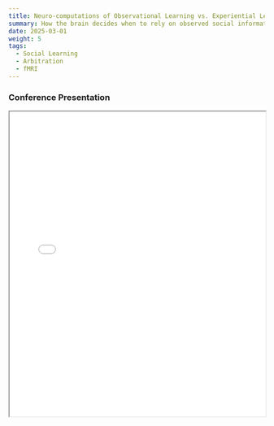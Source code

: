 ```yaml
---
title: Neuro-computations of Observational Learning vs. Experiential Learning
summary: How the brain decides when to rely on observed social information vs. one's own past experience when making decisions?
date: 2025-03-01
weight: 5
tags:
  - Social Learning
  - Arbitration
  - fMRI
---
```


### Conference Presentation
<iframe src="/uploads/OLEL_poster.pdf#toolbar=0&navpanes=0&scrollbar=0" width="100%" height="600px"></iframe>
